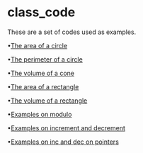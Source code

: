 # class_code
These are a set of codes used as examples.

•[The area of a circle](/circle_area.c)

•[The perimeter of a circle](/circle_perimeter.c)

•[The volume of a cone](/cone_volume.c)

•[The area of a rectangle](/rectangle_area.c)

•[The volume of a rectangle](/rectangle_volume.c)

•[Examples on modulo](/modulo.c)

•[Examples on increment and decrement](/inc_dec.c)

•[Examples on inc and dec on pointers](/inc_dec_pointers.c)

